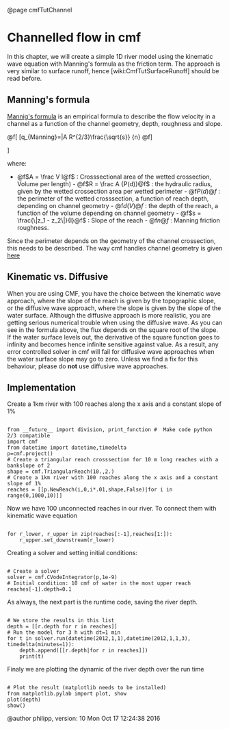 @page cmfTutChannel



# Channelled flow in cmf

In this chapter, we will create a simple 1D river model using the
kinematic wave equation with Manning's formula as the friction term. The
approach is very similar to surface runoff, hence
\[wiki:CmfTutSurfaceRunoff\] should be read before.

## Manning's formula

[Mannig's formula](WikiPedia:Manning_formula) is an empirical formula to
describe the flow velocity in a channel as a function of the channel
geometry, depth, roughness and slope.


@f[
[q_{Manning}=|A R^{2/3}\frac{\sqrt{s}} {n}
@f]

\]

where:

- @f$A = \frac V l@f$ : Crosssectional area of the wetted
crossection, Volume per length) - @f$R = \frac A {P(d)}@f$ : the
hydraulic radius, given by the wetted crossection area per wetted
perimeter - @f$P(d)@f$ : the perimeter of the wetted crosssection, a
function of reach depth, depending on channel geometry - @f$d(V)@f$ :
the depth of the reach, a function of the volume depending on channel
geometry - @f$s = \frac{\|z_1 - z_2\|}{l}@f$ : Slope of the reach -
@f$n@f$ : Manning friction roughness.

Since the perimeter depends on the geometry of the channel crossection,
this needs to be described. The way cmf handles channel geometry is
given [here](wiki:CmfTutCell#Riversandreaches)

## Kinematic vs. Diffusive

When you are using CMF, you have the choice between the kinematic wave
approach, where the slope of the reach is given by the topographic
slope, or the diffusive wave approach, where the slope is given by the
slope of the water surface. Although the diffusive approach is more
realistic, you are getting serious numerical trouble when using the
diffusive wave. As you can see in the formula above, the flux depends on
the square root of the slope. If the water surface levels out, the
derivative of the square function goes to infinity and becomes hence
infinite sensitive against value. As a result, any error controlled
solver in cmf will fail for diffusive wave approaches when the water
surface slope may go to zero. Unless we find a fix for this behaviour,
please do **not** use diffusive wave approaches.

## Implementation

Create a 1km river with 100 reaches along the x axis and a constant
slope of 1%

~~~~~~~~~~~~~{.py}

from __future__ import division, print_function #  Make code python 2/3 compatible
import cmf
from datetime import datetime,timedelta
p=cmf.project()
# Create a triangular reach crosssection for 10 m long reaches with a bankslope of 2
shape = cmf.TriangularReach(10.,2.)
# Create a 1km river with 100 reaches along the x axis and a constant slope of 1%
reaches = [[p.NewReach(i,0,i*.01,shape,False)|for i in range(0,1000,10)]]
~~~~~~~~~~~~~

Now we have 100 unconnected reaches in our river. To connect them with
kinematic wave equation

~~~~~~~~~~~~~{.py}

for r_lower, r_upper in zip(reaches[:-1],reaches[1:]):
    r_upper.set_downstream(r_lower)
~~~~~~~~~~~~~

Creating a solver and setting initial conditions:

~~~~~~~~~~~~~{.py}

# Create a solver
solver = cmf.CVodeIntegrator(p,1e-9)
# Initial condition: 10 cmf of water in the most upper reach
reaches[-1].depth=0.1
~~~~~~~~~~~~~

As always, the next part is the runtime code, saving the river depth.

~~~~~~~~~~~~~{.py}

# We store the results in this list
depth = [[r.depth for r in reaches]]
# Run the model for 3 h with dt=1 min
for t in solver.run(datetime(2012,1,1),datetime(2012,1,1,3), timedelta(minutes=1)):
    depth.append([[r.depth|for r in reaches]])
    print(t)
~~~~~~~~~~~~~

Finaly we are plotting the dynamic of the river depth over the run time

~~~~~~~~~~~~~{.py}

# Plot the result (matplotlib needs to be installed)
from matplotlib.pylab import plot, show
plot(depth)
show()
~~~~~~~~~~~~~

@author philipp, version: 10 Mon Oct 17 12:24:38 2016
